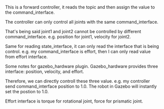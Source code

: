 This is a forward controller, it reads the topic and then assign the value to the command_interface.

The controller can only control all joints with the same command_interface.

That's being said joint1 and joint2 cannot be controlled by different command_interface. e.g. position for joint1, velocity for joint2.

Same for reading state_interface, it can only read the interface that is being control. e.g. my command_interface is effort, then I can only read value from effort interface.

Some notes for gazebo_hardware plugin. Gazebo_hardware provides three interface: position, velocity, and effort.

Therefore, we can directly controll these three value. e.g. my controller send command_interface position to 1.0. The robot in Gazebo will instantly set the postion to 1.0.

Effort interface is torque for rotational joint, force for prismatic joint.
